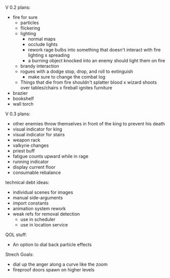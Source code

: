 
V 0.2 plans:

- fire for sure
  + particles
  + flickering
  - lighting
    - normal maps
    - occlude lights
    + rework rage bulbs into something that doesn't interact with fire lighting
  x spreading
    - a burning object knocked into an enemy should light them on fire
  - brandy interaction
  - rogues with a dodge stop, drop, and roll to extinguish
    - make sure to change the combat log
  - Things that die from fire shouldn't splatter blood
x wizard shoots over tables/chairs
x fireball ignites furniture
- brazier
- bookshelf
- wall torch

V 0.3 plans:

- other enemies throw themselves in front of the king to prevent his death
- visual indicator for king
- visual indicator for stairs
- weapon rack
- valkyrie changes
- priest buff
- fatigue counts upward while in rage
- running indicator
- display current floor
- consumable rebalance

technical debt ideas:
  - individual scenes for images
  - manual side-arguments
  - import constants
  - animation system rework
  - weak refs for removal detection
    - use in scheduler
    - use in location service

QOL stuff:
- An option to dial back particle effects

Strech Goals:
- dial up the anger along a curve like the zoom
- fireproof doors spawn on higher levels
